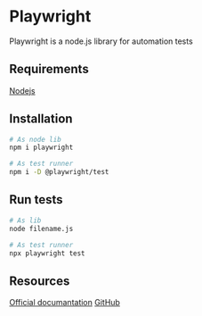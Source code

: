 # Playwright

Playwright is a node.js library for automation tests

## Requirements

[Nodejs](https://nodejs.org/es/)

## Installation

```bash
# As node lib
npm i playwright

# As test runner
npm i -D @playwright/test
```

## Run tests

```bash
# As lib 
node filename.js

# As test runner
npx playwright test
```

## Resources

[Official documantation](https://playwright.dev/)
[GitHub](https://github.com/microsoft/playwright) 
